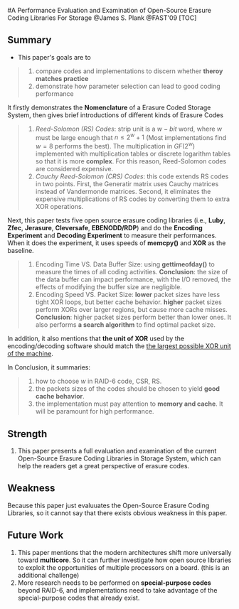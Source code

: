 #A Performance Evaluation and Examination of Open-Source Erasure Coding Libraries For Storage
@James S. Plank @FAST'09
[TOC]

## Summary
- This paper's goals are to 
> 1. compare codes and implementations to discern whether **theroy matches practice**
> 2. demonstrate how parameter selection can lead to good coding performance

It firstly demonstrates the **Nomenclature** of a Erasure Coded Storage System, then gives brief introductions of different kinds of Erasure Codes
> 1. *Reed-Solomon (RS) Codes*: strip unit is a $w-bit$ word, where $w$ must be large enough that $n \leq 2^w+1$ (Most implementations find $w=8$ performs the best). The multiplication in $GF(2^w)$ implemented with multiplication tables or discrete logarithm tables so that it is more **complex**. For this reason, Reed-Solomon codes are considered expensive.
> 2. *Cauchy Reed-Solomon (CRS) Codes*: this code extends RS codes in two points. First, the Generatir matrix uses Cauchy matrices instead of Vandermonde matrices. Second,
it eliminates the expensive multiplications of RS codes by converting them to extra XOR operations.

Next, this paper tests five open source erasure coding libraries (i.e., **Luby**, **Zfec**, **Jerasure**, **Cleversafe**, **EBENODD/RDP**) and do the **Encoding Experiment** and **Decoding Experiment** to measure their performances. When it does the experiment, it uses speeds of **memcpy()** and **XOR** as the baseline.
> 1. Encoding Time VS. Data Buffer Size: using **gettimeofday()** to measure the times of all coding activities.
> **Conclusion**: the size of the data buffer can impact performance, with the I/O removed, the effects of modifying the buffer size are negligible.
> 2. Encoding Speed VS. Packet Size: **lower** packet sizes have less tight XOR loops, but better cache behavior. **higher** packet sizes perform XORs over larger regions, but cause more cache misses.
> **Conclusion**: higher packet sizes perform better than lower ones. It also performs **a search algorithm** to find optimal packet size.

In addition, it also mentions that **the unit of XOR** used by the encoding/decoding software should match the <u>the largest possible XOR unit of the machine</u>.

In Conclusion, it summaries:
> 1. how to choose $w$ in RAID-6 code, CSR, RS.
> 2. the packets sizes of the codes should be chosen to yield **good cache behavior**.
> 3. the implementation must pay attention to **memory and cache**. It will be paramount for high performance.

## Strength
1. This paper presents a full evaluation and examination of the current Open-Source Erasure Coding Libraries in Storage System, which can help the readers get a great perspective of erasure codes.
## Weakness
Because this paper just evaluuates the Open-Source Erasure Coding Libraries, so it cannot say that there exists obvious weakness in this paper.
## Future Work  
1. This paper mentions that the modern architectures shift more universally toward **multicore**. So it can further investigate how open source libraries to exploit the opportunities of multiple processors on a board. (this is an additional challenge) 
2. More research needs to be performed on **special-purpose codes** beyond RAID-6, and implementations need to take advantage of the special-purpose codes that already exist.